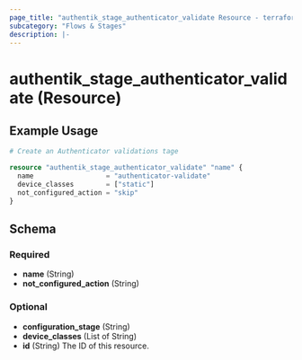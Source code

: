 ```yaml
---
page_title: "authentik_stage_authenticator_validate Resource - terraform-provider-authentik"
subcategory: "Flows & Stages"
description: |-
---
```


# authentik_stage_authenticator_validate (Resource)

## Example Usage

```terraform
# Create an Authenticator validations tage

resource "authentik_stage_authenticator_validate" "name" {
  name                  = "authenticator-validate"
  device_classes        = ["static"]
  not_configured_action = "skip"
}
```

<!-- schema generated by tfplugindocs -->
## Schema

### Required

- **name** (String)
- **not_configured_action** (String)

### Optional

- **configuration_stage** (String)
- **device_classes** (List of String)
- **id** (String) The ID of this resource.
